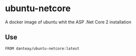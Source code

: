 # ubuntu-netcore

A docker image of ubuntu whit the ASP .Net Core 2 installation

## Use

```docker
FROM danteay/ubuntu-netcore:latest
```
